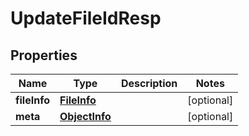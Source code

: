 # UpdateFileIdResp

## Properties
Name | Type | Description | Notes
------------ | ------------- | ------------- | -------------
**fileInfo** | [**FileInfo**](FileInfo.md) |  |  [optional]
**meta** | [**ObjectInfo**](ObjectInfo.md) |  |  [optional]
